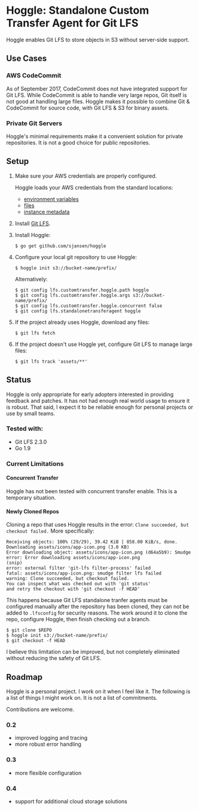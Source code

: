 # Hoggle: Standalone Custom Transfer Agent for Git LFS

Hoggle enables Git LFS to store objects in S3 without server-side
support.

## Use Cases

### AWS CodeCommit

As of September 2017, CodeCommit does not have integrated support
for Git LFS.  While CodeCommit is able to handle very large repos,
Git itself is not good at handling large files.  Hoggle makes it
possible to combine Git & CodeCommit for source code, with Git LFS
& S3 for binary assets.

### Private Git Servers

Hoggle's minimal requirements make it a convenient solution for
private repositories. It is not a good choice for public repositories.

## Setup

1) Make sure your AWS credentials are properly configured.

   Hoggle loads your AWS credentials from the
   standard locations:
   * [environment variables](http://docs.aws.amazon.com/cli/latest/userguide/cli-environment.html)
   * [files](http://docs.aws.amazon.com/cli/latest/userguide/cli-config-files.html)
   * [instance metadata](http://docs.aws.amazon.com/cli/latest/userguide/cli-metadata.html)

2) Install [Git LFS](https://github.com/git-lfs/git-lfs/wiki/Installation).

3) Install Hoggle:
    ```
    $ go get github.com/sjansen/hoggle
    ```

4) Configure your local git repository to use Hoggle:
    ```
    $ hoggle init s3://bucket-name/prefix/
    ```
    Alternatively:
    ```
    $ git config lfs.customtransfer.hoggle.path hoggle
    $ git config lfs.customtransfer.hoggle.args s3://bucket-name/prefix/
    $ git config lfs.customtransfer.hoggle.concurrent false
    $ git config lfs.standalonetransferagent hoggle
    ```

5) If the project already uses Hoggle, download any files:
    ```
    $ git lfs fetch
    ```

6) If the project doesn't use Hoggle yet, configure Git LFS to manage large files:
    ```
    $ git lfs track 'assets/**'
    ```

## Status

Hoggle is only appropriate for early adopters interested in providing
feedback and patches. It has not had enough real world usage to ensure
it is robust. That said, I expect it to be reliable enough for personal
projects or use by small teams.

### Tested with:
 - Git LFS 2.3.0
 - Go 1.9

### Current Limitations

#### Concurrent Transfer

Hoggle has not been tested with concurrent transfer enable. This is a
temporary situation.

#### Newly Cloned Repos

Cloning a repo that uses Hoggle results in the error:
`Clone succeeded, but checkout failed.` More specifically:

```
Receiving objects: 100% (29/29), 39.42 KiB | 858.00 KiB/s, done.
Downloading assets/icons/app-icon.png (3.0 KB)
Error downloading object: assets/icons/app-icon.png (d64a5b9): Smudge error: Error downloading assets/icons/app-icon.png
(snip)
error: external filter 'git-lfs filter-process' failed
fatal: assets/icons/app-icon.png: smudge filter lfs failed
warning: Clone succeeded, but checkout failed.
You can inspect what was checked out with 'git status'
and retry the checkout with 'git checkout -f HEAD'
```

This happens because Git LFS standalone tranfer agents must be configured
manually after the repository has been cloned, they can not be added to
`.lfsconfig` for security reasons. The work around it to clone the repo,
configure Hoggle, then finish checking out a branch.

```
$ git clone $REPO
$ hoggle init s3://bucket-name/prefix/
$ git checkout -f HEAD
```

I believe this limitation can be improved, but not completely eliminated
without reducing the safety of Git LFS.

## Roadmap

Hoggle is a personal project. I work on it when I feel like it.
The following is a list of things I might work on. It is not a
list of commitments.

Contributions are welcome.

### 0.2
 - improved logging and tracing
 - more robust error handling

### 0.3
 - more flexible configuration

### 0.4
 - support for additional cloud storage solutions
